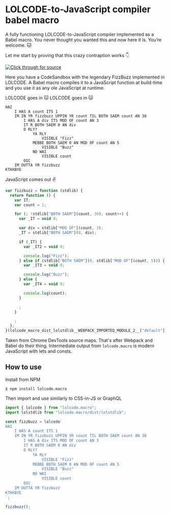 # LOLCODE-to-JavaScript compiler babel macro

A fully functioning LOLCODE-to-JavaScript compiler implemented as a Babel macro. You never thought you wanted this and now here it is. You’re welcome. 🐱

Let me start by proving that this crazy contraption works 👇

<a href="https://codesandbox.io/s/github/Swizec/lolcode.macro-example" target="_blank" rel="noopener noreferrer"><img style="max-width: 480px;" src="https://s3.amazonaws.com/techletter.app/screenshot-1558022421993.png" alt="Click through for source" scale="0"></a>

Here you have a CodeSandbox with the legendary FizzBuzz implemented in LOLCODE. A Babel macro compiles it to a JavaScript function at build-time and you use it as any ole JavaScript at runtime.

LOLCODE goes in 🐱
LOLCODE goes in 🐱

```lolcode
HAI
    I HAS A count ITS 1
    IM IN YR fizzbuzz UPPIN YR count TIL BOTH SAEM count AN 30
        I HAS A div ITS MOD OF count AN 3
        IT R BOTH SAEM 0 AN div
        O RLY?
            YA RLY
                VISIBLE "Fizz"
            MEBBE BOTH SAEM 0 AN MOD OF count AN 5
                VISIBLE "Buzz"
            NO WAI
                VISIBLE count
        OIC
    IM OUTTA YR fizzbuzz
KTHXBYE
```

JavaScript comes out ✌️

```javascript
var fizzbuzz = function (stdlib) {
  return function () {
    var IT;
    var count = 1;

    for (; !stdlib["BOTH SAEM"](count, 30); count++) {
      var _IT = void 0;

      var div = stdlib["MOD OF"](count, 3);
      _IT = stdlib["BOTH SAEM"](0, div);

      if (_IT) {
        var _IT2 = void 0;

        console.log("Fizz");
      } else if (stdlib["BOTH SAEM"](0, stdlib["MOD OF"](count, 5))) {
        var _IT3 = void 0;

        console.log("Buzz");
      } else {
        var _IT4 = void 0;

        console.log(count);
      }

      ;
    }

    ;
  };
}(lolcode_macro_dist_lolstdlib__WEBPACK_IMPORTED_MODULE_2__["default"]);
```

Taken from Chrome DevTools source maps. That's after Webpack and Babel do their thing. Intermediate output from `lolcode.macro` is modern JavaScript with lets and consts.

## How to use

Install from NPM

```
$ npm install lolcode.macro
```

Then import and use similarly to CSS-in-JS or GraphQL

```javascript
import { lolcode } from "lolcode.macro";
import lolstdlib from "lolcode.macro/dist/lolstdlib";

const fizzbuzz = lolcode`
HAI
    I HAS A count ITS 1
    IM IN YR fizzbuzz UPPIN YR count TIL BOTH SAEM count AN 30
        I HAS A div ITS MOD OF count AN 3
        IT R BOTH SAEM 0 AN div
        O RLY?
            YA RLY
                VISIBLE "Fizz"
            MEBBE BOTH SAEM 0 AN MOD OF count AN 5
                VISIBLE "Buzz"
            NO WAI
                VISIBLE count
        OIC
    IM OUTTA YR fizzbuzz
KTHXBYE
`;

fizzbuzz();
```

